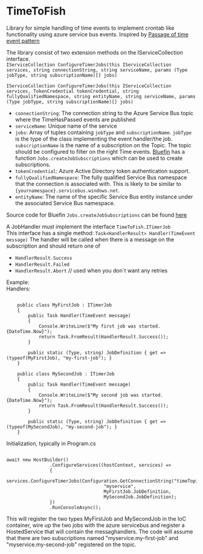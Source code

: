 # TimeToFish
Library for simple handling of time events to implement crontab like functionality using azure service bus events.
Inspired by [Passage of time event pattern](http://verraes.net/2019/05/patterns-for-decoupling-distsys-passage-of-time-event/)

The library consist of two extension methods on the IServiceCollection interface. </br>
`IServiceCollection ConfigureTimerJobs(this IServiceCollection services, string connectionString, string serviceName, params (Type jobType, string subscriptionName)[] jobs)`

`IServiceCollection ConfigureTimerJobs(this IServiceCollection services, TokenCredential tokenCredential, string fullyQualifiedNamespace, string entityName, string serviceName, params (Type jobType, string subscriptionName)[] jobs)`
- `connectionString`: The connection string to the Azure Service Bus topic where the TimeHasPassed events are published
- `serviceName`: Unique name of the service 
- `jobs`: Array of tuples containing `jobType` and `subscriptionName`. `jobType` is the type of the class implementing the event handler/the job. `subscriptionName` is the name of a subscription on the Topic. The topic should be configured to filter on the right Time events. [Bluefin](https://www.nuget.org/packages/Bluefin/) has a function `Jobs.createJobSubscriptions` which can be used to create subscriptions.
- `tokenCredential`: Azure Active Directory token authentication support.
- `fullyQualifiedNamespace`: The fully qualified Service Bus namespace that the connection is associated with. This is likely to be similar to `{yournamespace}.servicebus.windows.net`.
- `entityName`: The name of the specific Service Bus entity instance under the associated Service Bus namespace.

Source code for Bluefin `Jobs.createJobSubscriptions` can be found [here](https://github.com/thonhotels/bluefin/blob/master/src/Jobs.fs)

A JobHandler must implement the interface `TimeToFish.ITimerJob`</br> 
This interface has a single method: `Task<HandlerResult> Handler(TimeEvent message)`
The handler will be called when there is a message on the subscription and should return one of
- `HandlerResult.Success`
- `HandlerResult.Failed`
- `HandlerResult.Abort` // used when you don´t want any retries

Example:</br>
Handlers:</br>
<pre><code>
    public class MyFirstJob : ITimerJob
    {
        public Task<HandlerResult> Handler(TimeEvent message)
        {
            Console.WriteLine($"My first job was started. {DateTime.Now}");
            return Task.FromResult(HandlerResult.Success());
        }

        public static (Type, string) JobDefinition { get => (typeof(MyFirstJob), "my-first-job"); }           
    }

    public class MySecondJob : ITimerJob
    {
        public Task<HandlerResult> Handler(TimeEvent message)
        {
            Console.WriteLine($"My second job was started. {DateTime.Now}");
            return Task.FromResult(HandlerResult.Success());
        }

        public static (Type, string) JobDefinition { get => (typeof(MySecondJob), "my-second-job"); }           
    }
</code></pre>

Initialization, typically in Program.cs
<pre><code>
await new HostBuilder()
                .ConfigureServices((hostContext, services) =>
                {
                    services.ConfigureTimerJobs(Configuration.GetConnectionString("timeTopic"),
                                    "myservice", 
                                    MyFirstJob.JobDefinition,
                                    MySecondJob.JobDefinition);
                })                    
                .RunConsoleAsync();
</code></pre>

This will register the two types MyFirstJob and MySecondJob in the IoC container, wire up the two jobs with the 
azure servicebus and register a HostedService that will contain the messaghandlers.
The code will assume that there are two subscriptions named "myservice.my-first-job" and "myservice.my-second-job" 
registered on the topic.
